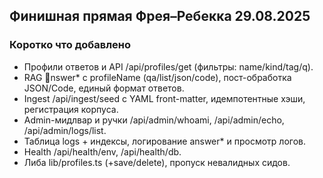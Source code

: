 ## Финишная прямая Фрея–Ребекка 29.08.2025

### Коротко что добавлено
- Профили ответов и API /api/profiles/get (фильтры: name/kind/tag/q).
- RAG nswer* с profileName (qa/list/json/code), пост-обработка JSON/Code, единый формат ответов.
- Ingest /api/ingest/seed с YAML front-matter, идемпотентные хэши, регистрация корпуса.
- Admin-мидлвар и ручки /api/admin/whoami, /api/admin/echo, /api/admin/logs/list.
- Таблица logs + индексы, логирование answer* и просмотр логов.
- Health /api/health/env, /api/health/db.
- Либа lib/profiles.ts (+save/delete), пропуск невалидных сидов.
